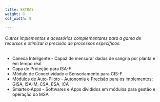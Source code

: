 ```yaml
---
title: EXTRAS
weight: 8
col_width: 9

---
```

###### Outros implementos e acessórios complementares para a gama de recursos e otimizar a precisão de processos específicos:

* Caneca Inteligente - Capaz de mensurar dados de sangria por planta e em tempo real
* Capa de Proteção para ISA-F
* Módulo de Conectividade e Sensoriamento para CIS-F
* Módulos de Auto-Piloto - Autonomia e Precisão para os implementos: GISA, ISA-M, CSA, ESA, ICA
* Smartex-Apps - Softwares e Apps divididos em módulos para gestão e operação do MSA